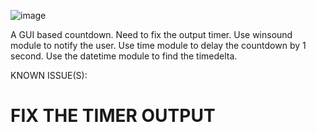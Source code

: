 ![image](https://user-images.githubusercontent.com/108894019/210071883-5666fcd9-eee6-4ca2-a587-50884abb55fd.png)

A GUI based countdown. Need to fix the output timer. Use winsound module to notify the user. Use time module to delay the countdown by 1 second. Use the datetime module to find the timedelta. 

KNOWN ISSUE(S):
# FIX THE TIMER OUTPUT
